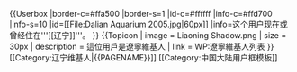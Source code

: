{{Userbox
|border-c=#ffa500
|border-s=1
|id-c=#ffffff
|info-c=#ffd700
|info-s=10
|id=[[File:Dalian Aquarium 2005.jpg|60px]]
|info=这个用户现在或曾经住在'''[[辽宁]]'''。
}}
{{Topicon
| image = Liaoning Shadow.png
| size = 30px
| description = 這位用戶是遼寧維基人
| link = WP:遼寧維基人列表
}}
<includeonly>[[Category:辽宁维基人|{{PAGENAME}}]]</includeonly>
<noinclude>[[Category:中国大陆用户框模板]]</noinclude>